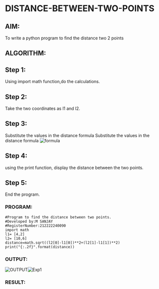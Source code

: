 # DISTANCE-BETWEEN-TWO-POINTS

## AIM:
To write a python program to find the distance two 2 points
## ALGORITHM:
## Step 1:
Using import math function,do the calculations.
## Step 2:
Take the two coordinates as l1 and l2.
## Step 3:
Substitute the values in the distance formula
Substitute the values in the distance formula  ![formula](/formula.JPG)
## Step 4:
using the print function, display the distance between the two points.
## Step 5:
End the program.

### PROGRAM:
```
#Program to find the distance between two points.
#Developed by:M SANJAY
#RegisterNumber:212222240090
import math
l1= [4,2]
l2= [10,6]
distance=math.sqrt((l2[0]-l1[0])**2+(l2[1]-l1[1])**2)
print("{:.2f}".format(distance))
```

  


### OUTPUT:
![OUTPUT](Exp1.png)![Exp1](https://user-images.githubusercontent.com/119830477/229994842-bd487ee7-ec28-4a12-93f1-6ff9b54772ab.png)



### RESULT:
